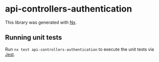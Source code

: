 # api-controllers-authentication

This library was generated with [Nx](https://nx.dev).

## Running unit tests

Run `nx test api-controllers-authentication` to execute the unit tests via [Jest](https://jestjs.io).
